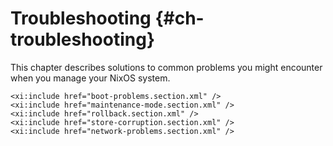 # Troubleshooting {#ch-troubleshooting}

This chapter describes solutions to common problems you might encounter
when you manage your NixOS system.

```{=docbook}
<xi:include href="boot-problems.section.xml" />
<xi:include href="maintenance-mode.section.xml" />
<xi:include href="rollback.section.xml" />
<xi:include href="store-corruption.section.xml" />
<xi:include href="network-problems.section.xml" />
```
